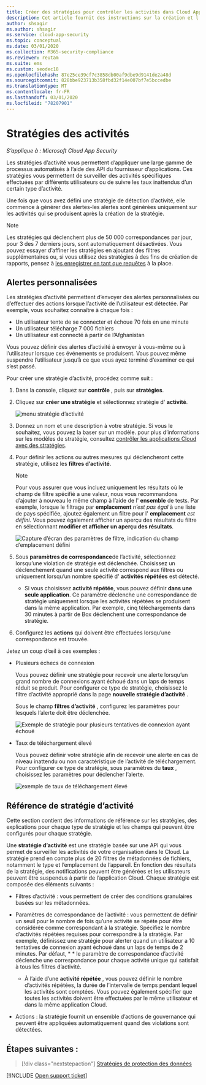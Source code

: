 ```yaml
---
title: Créer des stratégies pour contrôler les activités dans Cloud App Security
description: Cet article fournit des instructions sur la création et l’utilisation des stratégies d’activité.
author: shsagir
ms.author: shsagir
ms.service: cloud-app-security
ms.topic: conceptual
ms.date: 03/01/2020
ms.collection: M365-security-compliance
ms.reviewer: reutam
ms.suite: ems
ms.custom: seodec18
ms.openlocfilehash: 87e25ce39cf7c3858db00af9dbe9d9141de2a48d
ms.sourcegitcommit: 828bbe923713b358fbd32f14e007bf7e5bccedbe
ms.translationtype: MT
ms.contentlocale: fr-FR
ms.lasthandoff: 03/01/2020
ms.locfileid: "78207901"
---
```

# <a name="activity-policies"></a>Stratégies des activités

*S’applique à : Microsoft Cloud App Security*

Les stratégies d’activité vous permettent d’appliquer une large gamme de processus automatisés à l’aide des API du fournisseur d’applications. Ces stratégies vous permettent de surveiller des activités spécifiques effectuées par différents utilisateurs ou de suivre les taux inattendus d’un certain type d’activité.

Une fois que vous avez défini une stratégie de détection d’activité, elle commence à générer des alertes-les alertes sont générées uniquement sur les activités qui se produisent après la création de la stratégie.

> [!NOTE]
> Les stratégies qui déclenchent plus de 50 000 correspondances par jour, pour 3 des 7 derniers jours, sont automatiquement désactivées. Vous pouvez essayer d’affiner les stratégies en ajoutant des filtres supplémentaires ou, si vous utilisez des stratégies à des fins de création de rapports, pensez à [les enregistrer en tant que requêtes](activity-filters-queries.md#activity-queries) à la place.

## <a name="custom-alerts"></a>Alertes personnalisées

Les stratégies d’activité permettent d’envoyer des alertes personnalisées ou d’effectuer des actions lorsque l’activité de l’utilisateur est détectée. Par exemple, vous souhaitez connaître à chaque fois :

- Un utilisateur tente de se connecter et échoue 70 fois en une minute
- Un utilisateur télécharge 7 000 fichiers
- Un utilisateur est connecté à partir de l’Afghanistan

Vous pouvez définir des alertes d’activité à envoyer à vous-même ou à l’utilisateur lorsque ces événements se produisent. Vous pouvez même suspendre l’utilisateur jusqu’à ce que vous ayez terminé d’examiner ce qui s’est passé.

Pour créer une stratégie d’activité, procédez comme suit :

1. Dans la console, cliquez sur **contrôle** , puis sur **stratégies**.

2. Cliquez sur **créer une stratégie** et sélectionnez stratégie d' **activité**.

     ![menu stratégie d’activité](media/activity-policy-menu.png)

3. Donnez un nom et une description à votre stratégie. Si vous le souhaitez, vous pouvez la baser sur un modèle. pour plus d’informations sur les modèles de stratégie, consultez [contrôler les applications Cloud avec des stratégies](control-cloud-apps-with-policies.md).

4. Pour définir les actions ou autres mesures qui déclencheront cette stratégie, utilisez les **filtres d’activité**.
    > [!NOTE]
    > Pour vous assurer que vous incluez uniquement les résultats où le champ de filtre spécifié a une valeur, nous vous recommandons d’ajouter à nouveau le même champ à l’aide de l' **ensemble** de tests. Par exemple, lorsque le filtrage par **emplacement** *n’est pas égal* à une liste de pays spécifiée, ajoutez également un filtre pour l' **emplacement** *est défini*. Vous pouvez également afficher un aperçu des résultats du filtre en sélectionnant **modifier et afficher un aperçu des résultats**.
    >
    > ![Capture d’écran des paramètres de filtre, indication du champ d’emplacement défini](media/activity-example-location-isset.png)

5. Sous **paramètres de correspondance**de l’activité, sélectionnez lorsqu’une violation de stratégie est déclenchée. Choisissez un déclenchement quand une seule activité correspond aux filtres ou uniquement lorsqu’un nombre spécifié d' **activités répétées** est détecté.
    - Si vous choisissez **activité répétée**, vous pouvez définir **dans une seule application**. Ce paramètre déclenche une correspondance de stratégie uniquement lorsque les activités répétées se produisent dans la même application. Par exemple, cinq téléchargements dans 30 minutes à partir de Box déclenchent une correspondance de stratégie.

6. Configurez les **actions** qui doivent être effectuées lorsqu’une correspondance est trouvée.

Jetez un coup d’œil à ces exemples :

- Plusieurs échecs de connexion

    Vous pouvez définir une stratégie pour recevoir une alerte lorsqu’un grand nombre de connexions ayant échoué dans un laps de temps réduit se produit. Pour configurer ce type de stratégie, choisissez le filtre d’activité approprié dans la page **nouvelle stratégie d’activité** .

    Sous le champ **filtres d’activité** , configurez les paramètres pour lesquels l’alerte doit être déclenchée.

    ![Exemple de stratégie pour plusieurs tentatives de connexion ayant échoué](media/multiple-failed-log-on-attempts-policy-example.png "exemple de stratégie de tentatives d’ouverture de session multiples ayant échoué")

- Taux de téléchargement élevé

    Vous pouvez définir votre stratégie afin de recevoir une alerte en cas de niveau inattendu ou non caractéristique de l’activité de téléchargement. Pour configurer ce type de stratégie, sous paramètres du **taux** , choisissez les paramètres pour déclencher l’alerte.

    ![exemple de taux de téléchargement élevé](media/high-download-rate-example.png "exemple de taux de téléchargement élevé")

## <a name="activity-policy-reference"></a>Référence de stratégie d’activité

Cette section contient des informations de référence sur les stratégies, des explications pour chaque type de stratégie et les champs qui peuvent être configurés pour chaque stratégie.

Une **stratégie d’activité** est une stratégie basée sur une API qui vous permet de surveiller les activités de votre organisation dans le Cloud. La stratégie prend en compte plus de 20 filtres de métadonnées de fichiers, notamment le type et l’emplacement de l’appareil. En fonction des résultats de la stratégie, des notifications peuvent être générées et les utilisateurs peuvent être suspendus à partir de l’application Cloud.
Chaque stratégie est composée des éléments suivants :

- Filtres d’activité : vous permettent de créer des conditions granulaires basées sur les métadonnées.

- Paramètres de correspondance de l’activité : vous permettent de définir un seuil pour le nombre de fois qu’une activité se répète pour être considérée comme correspondant à la stratégie.  Spécifiez le nombre d’activités répétées requises pour correspondre à la stratégie. Par exemple, définissez une stratégie pour alerter quand un utilisateur a 10 tentatives de connexion ayant échoué dans un laps de temps de 2 minutes. Par défaut, * * le paramètre de correspondance d’activité déclenche une correspondance pour chaque activité unique qui satisfait à tous les filtres d’activité.

  - À l’aide d’une **activité répétée** , vous pouvez définir le nombre d’activités répétées, la durée de l’intervalle de temps pendant lequel les activités sont comptées. Vous pouvez également spécifier que toutes les activités doivent être effectuées par le même utilisateur et dans la même application Cloud.

- Actions : la stratégie fournit un ensemble d’actions de gouvernance qui peuvent être appliquées automatiquement quand des violations sont détectées.

## <a name="next-steps"></a>Étapes suivantes :

> [!div class="nextstepaction"]
> [Stratégies de protection des données](data-protection-policies.md)

[!INCLUDE [Open support ticket](includes/support.md)]
